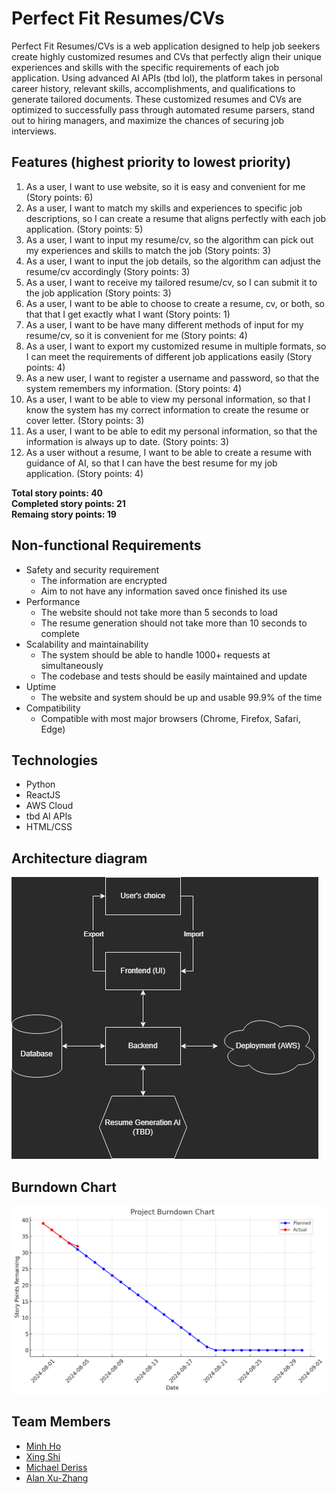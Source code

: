 # Perfect Fit Resumes/CVs
Perfect Fit Resumes/CVs is a web application designed to help job seekers create highly customized resumes and CVs that perfectly align their unique experiences and skills with the specific requirements of each job application. Using advanced AI APIs (tbd lol), the platform takes in personal career history, relevant skills, accomplishments, and qualifications to generate tailored documents. These customized resumes and CVs are optimized to successfully pass through automated resume parsers, stand out to hiring managers, and maximize the chances of securing job interviews. 

## Features (highest priority to lowest priority)
1. As a user, I want to use website, so it is easy and convenient for me (Story points: 6)
2. As a user, I want to match my skills and experiences to specific job descriptions, so I can create a resume that aligns perfectly with each job application. (Story points: 5)
3. As a user, I want to input my resume/cv, so the algorithm can pick out my experiences and skills to match the job (Story points: 3)
4. As a user, I want to input the job details, so the algorithm can adjust the resume/cv accordingly (Story points: 3)
5. As a user, I want to receive my tailored resume/cv, so I can submit it to the job application (Story points: 3)
6. As a user, I want to be able to choose to create a resume, cv, or both, so that that I get exactly what I want (Story points: 1)
7. As a user, I want to be have many different methods of input for my resume/cv, so it is convenient for me (Story points: 4)
8. As a user, I want to export my customized resume in multiple formats, so I can meet the requirements of different job applications easily (Story points: 4)
9. As a new user, I want to register a username and password, so that the system remembers my information. (Story points: 4)
10. As a user, I want to be able to view my personal information, so that I know the system has my correct information to create the resume or cover letter. (Story points: 3)
11. As a user, I want to be able to edit my personal information, so that the information is always up to date. (Story points: 3)
12. As a user without a resume, I want to be able to create a resume with guidance of AI, so that I can have the best resume for my job application. (Story points: 4)

**Total story points: 40**<br>
**Completed story points: 21**<br>
**Remaing story points: 19**<br>

## Non-functional Requirements
- Safety and security requirement
    - The information are encrypted
    - Aim to not have any information saved once finished its use
- Performance
    - The website should not take more than 5 seconds to load
    - The resume generation should not take more than 10 seconds to complete
- Scalability and maintainability
    - The system should be able to handle 1000+ requests at simultaneously
    - The codebase and tests should be easily maintained and update
- Uptime
    - The website and system should be up and usable 99.9% of the time
- Compatibility
    - Compatible with most major browsers (Chrome, Firefox, Safari, Edge)

## Technologies
* Python
* ReactJS
* AWS Cloud
* tbd AI APIs
* HTML/CSS

## Architecture diagram
![Architecture Diagram](/Burndown/cs179karchitecture.jpg)

## Burndown Chart
![Architecture Diagram](/Burndown/BurnChart08:05.png)

## Team Members
* [Minh Ho](https://github.com/mnvho)
* [Xing Shi](https://github.com/xing-coder)
* [Michael Deriss](https://github.com/MichaelJDeriss)
* [Alan Xu-Zhang](https://github.com/Beodrag)

